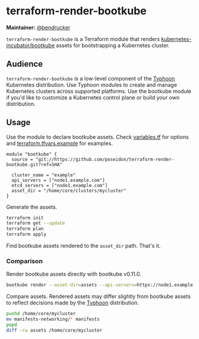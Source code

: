 # terraform-render-bootkube

**Maintainer:** [@bendrucker](https://github.com/bendrucker)

`terraform-render-bootkube` is a Terraform module that renders [kubernetes-incubator/bootkube](https://github.com/kubernetes-incubator/bootkube) assets for bootstrapping a Kubernetes cluster.

## Audience

`terraform-render-bootkube` is a low-level component of the [Typhoon](https://github.com/poseidon/typhoon) Kubernetes distribution. Use Typhoon modules to create and manage Kubernetes clusters across supported platforms. Use the bootkube module if you'd like to customize a Kubernetes control plane or build your own distribution.

## Usage

Use the module to declare bootkube assets. Check [variables.tf](variables.tf) for options and [terraform.tfvars.example](terraform.tfvars.example) for examples.

```hcl
module "bootkube" {
  source = "git://https://github.com/poseidon/terraform-render-bootkube.git?ref=SHA"

  cluster_name = "example"
  api_servers = ["node1.example.com"]
  etcd_servers = ["node1.example.com"]
  asset_dir = "/home/core/clusters/mycluster"
}
```

Generate the assets.

```sh
terraform init
terraform get --update
terraform plan
terraform apply
```

Find bootkube assets rendered to the `asset_dir` path. That's it.

### Comparison

Render bootkube assets directly with bootkube v0.11.0.

```sh
bootkube render --asset-dir=assets --api-servers=https://node1.example.com:443 --api-server-alt-names=DNS=node1.example.com --etcd-servers=https://node1.example.com:2379
```

Compare assets. Rendered assets may differ slightly from bootkube assets to reflect decisions made by the [Typhoon](https://github.com/poseidon/typhoon) distribution.

```sh
pushd /home/core/mycluster
mv manifests-networking/* manifests
popd
diff -rw assets /home/core/mycluster
```
